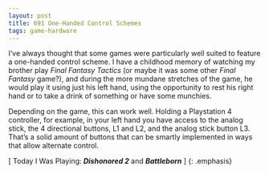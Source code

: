 ```yaml
---
layout: post
title: 691 One-Handed Control Schemes
tags: game-hardware
---
```

I’ve always thought that some games were particularly well suited to feature a one-handed control scheme.  I have a childhood memory of watching my brother play *Final Fantasy Tactics* (or maybe it was some other *Final Fantasy* game?), and during the more mundane stretches of the game, he would play it using just his left hand, using the opportunity to rest his right hand or to take a drink of something or have some munchies.

Depending on the game, this can work well.  Holding a Playstation 4 controller, for example, in your left hand you have access to the analog stick, the 4 directional buttons, L1 and L2, and the analog stick button L3. That’s a solid amount of buttons that can be smartly implemented in ways that allow alternate control.

[ Today I Was Playing: ***Dishonored 2*** and ***Battleborn*** ]
{: .emphasis}
